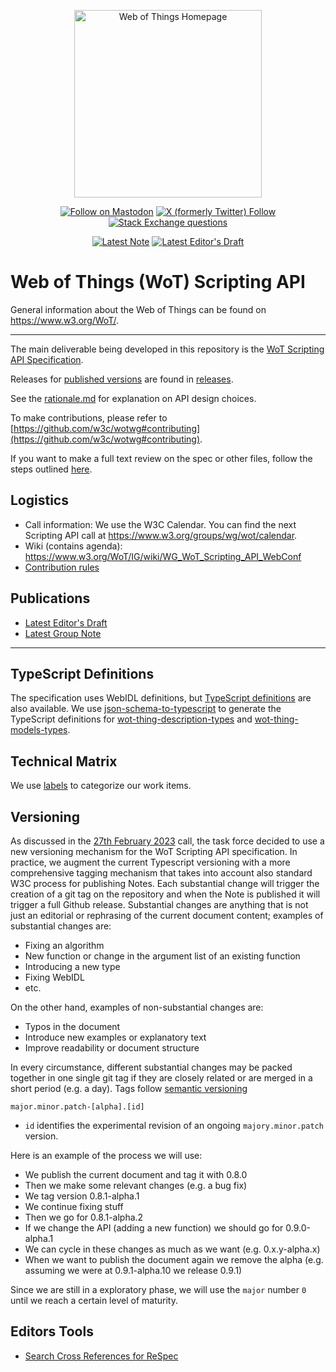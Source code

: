 <p align="center">
  <a href="https://w3.org/wot">
    <img alt="Web of Things Homepage" src="https://www.w3.org/WoT/IG/wiki/images/8/8f/WOT-hz.svg" width="300" />
  </a>
</p>

<p align="center">
  <a href="https://w3c.social/@wot">
    <img alt="Follow on Mastodon" src="https://img.shields.io/mastodon/follow/111609289932468076?domain=https%3A%2F%2Fw3c.social"></a>
  <a href="https://twitter.com/W3C_WoT">
    <img alt="X (formerly Twitter) Follow" src="https://img.shields.io/twitter/follow/W3C_WoT"></a>
  <a href="https://stackoverflow.com/questions/tagged/web-of-things">
    <img alt="Stack Exchange questions" src="https://img.shields.io/stackexchange/stackoverflow/t/web-of-things?style=plastic"></a>
</p>

<p align="center">
  <a href="https://www.w3.org/TR/wot-scripting-api/"> <!--  NOTE LINK -->
    <img alt="Latest Note" src="https://img.shields.io/badge/W3C_Note-Latest-005a9c"></a>
  <a href="https://w3c.github.io/wot-scripting-api/"> <!--  ED LINK -->
    <img alt="Latest Editor's Draft" src="https://img.shields.io/badge/Editor's_Draft-Latest-fe914a"></a>
</p>

# Web of Things (WoT) Scripting API

General information about the Web of Things can be found on https://www.w3.org/WoT/.
  
---

The main deliverable being developed in this repository is the [WoT Scripting API Specification](http://w3c.github.io/wot-scripting-api/).

Releases for [published versions](https://www.w3.org/TR/wot-scripting-api/) are found in [releases](./releases/).

See the [rationale.md](./rationale.md) for explanation on API design choices.

To make contributions, please refer to [https://github.com/w3c/wotwg#contributing](https://github.com/w3c/wotwg#contributing).

If you want to make a full text review on the spec or other files, follow the steps outlined [here](https://github.com/w3c/wot-scripting-api/pull/248).

## Logistics

- Call information: We use the W3C Calendar. You can find the next Scripting API call at https://www.w3.org/groups/wg/wot/calendar.
- Wiki (contains agenda): https://www.w3.org/WoT/IG/wiki/WG_WoT_Scripting_API_WebConf
- [Contribution rules](./CONTRIBUTING.md)

## Publications

- [Latest Editor's Draft](https://w3c.github.io/wot-scripting-api/)
- [Latest Group Note](https://www.w3.org/TR/wot-scripting-api/)

---

## TypeScript Definitions

The specification uses WebIDL definitions, but [TypeScript definitions](./typescript) are also available.
We use [json-schema-to-typescript](https://www.npmjs.com/package/json-schema-to-typescript) to generate the TypeScript definitions for [wot-thing-description-types](https://github.com/w3c/wot-scripting-api/tree/main/typescript/thing-description) and [wot-thing-models-types](https://github.com/w3c/wot-scripting-api/tree/main/typescript/thing-model).

## Technical Matrix

We use [labels](https://github.com/w3c/wot-scripting-api/labels) to categorize our work items.

## Versioning 
As discussed in the [27th February 2023](https://www.w3.org/2023/02/27-wot-script-minutes.html#t06) call, the task force decided to use a new versioning mechanism for the WoT Scripting API specification. In practice, we augment the current Typescript versioning with a more comprehensive tagging mechanism that takes into account also standard W3C process for publishing Notes. Each substantial change will trigger the creation of a git tag on the repository and when the Note is published it will trigger a full Github release. Substantial changes are anything that is not just an editorial or rephrasing of the current document content; examples of substantial changes are:
- Fixing an algorithm
- New function or change in the argument list of an existing function
- Introducing a new type
- Fixing WebIDL
- etc.

On the other hand, examples of non-substantial changes are:
- Typos in the document
- Introduce new examples or explanatory text
- Improve readability or document structure

In every circumstance, different substantial changes may be packed together in one single git tag if they are closely related or are merged in a short period (e.g. a day). Tags follow [semantic versioning](https://semver.org/)
```
major.minor.patch-[alpha].[id]
```
- `id` identifies the experimental revision of an ongoing `majory.minor.patch` version. 

Here is an example of the process we will use:
 * We publish the current document and tag it with 0.8.0
 * Then we make some relevant changes (e.g. a bug fix)
 * We tag version 0.8.1-alpha.1
 * We continue fixing stuff
 * Then we go for 0.8.1-alpha.2
 * If we change the API (adding a new function) we should go for 0.9.0-alpha.1
 * We can cycle in these changes as much as we want (e.g. 0.x.y-alpha.x)
 * When we want to publish the document again we remove the alpha (e.g. assuming we were at 0.9.1-alpha.10 we release 0.9.1)

Since we are still in a exploratory phase, we will use the `major` number `0` until we reach a certain level of maturity.

## Editors Tools

* [Search Cross References for ReSpec](https://respec.org/xref/)
